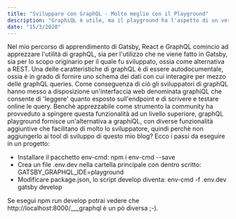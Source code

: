 ```yaml
---
title: "Sviluppare con GraphQL - Molto meglio con il Playground"
description: "GraphiQL è utile, ma il playground ha l'aspetto di un vero e proprio IDE"
date: "15/3/2020"
---
```


Nel mio percorso di apprendimento di Gatsby, React e GraphQL comincio ad apprezzare l'utilità di graphQL, sia per l'utilizzo che ne viene fatto in Gatsby, sia per lo scopo originario per il quale fu sviluppato, ossia come alternativa a REST. Una delle caratteristiche di graphQL è di essere autodocumentale, ossia è in grado di fornire uno schema dei dati con cui interagire per mezzo delle graphQL queries. Come conseguenza di ciò gli sviluppatori di graphQL hanno messo a disposizione un'interfaccia web denominata graphiQL che consente di 'leggere' quanto esposto sull'endpoint e di scrivere e testare online le query. Benchè apprezzabile come strumento la community ha provveduto a spingere questa funzionalità ad un livello superiore, graphQL playground fornisce un'alternativa a graphiQL, con diverse funzionalità aggiuntive che facilitano di molto lo sviluppatore, quindi perchè non aggiungerlo ai tool di sviluppo di questo mio blog?
Ecco i passi da eseguire in un progetto:

- Installare il pacchetto env-cmd: npm i env-cmd --save
- Crea un file .env.dev nella cartella principale con dentro scritto: GATSBY_GRAPHQL_IDE=playground
- Modificare package.json, lo script develop diventa: env-cmd -f .env.dev gatsby develop

Se esegui npm run develop potrai vedere che http://localhost:8000/___graphql è un pò diversa ;-).
